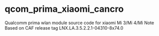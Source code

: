 # qcom_prima_xiaomi_cancro
Qualcomm prima wlan module source code for xiaomi Mi 3/Mi 4/Mi Note
Based on CAF release tag LNX.LA.3.5.2.2.1-04310-8x74.0
